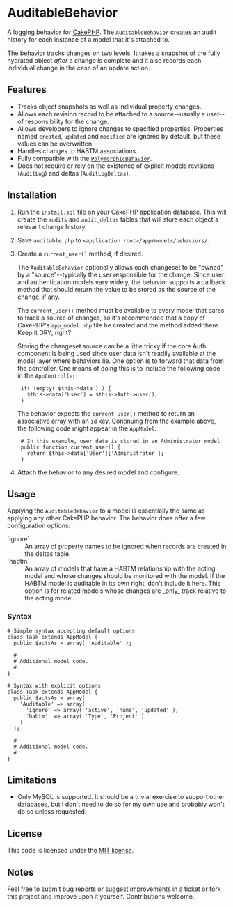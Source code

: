 # AuditableBehavior

A logging behavior for [CakePHP](http://cakephp.org). The `AuditableBehavior`  creates an audit history for each instance of a model that it's attached to.

The behavior tracks changes on two levels. It takes a snapshot of the fully hydrated object _after_ a change is complete and it also records each individual change in the case of an update action.

## Features

* Tracks object snapshots as well as individual property changes.
* Allows each revision record to be attached to a source--usually a user--of responsibility for the change.
* Allows developers to ignore changes to specified properties. Properties named `created`, `updated` and `modified` are ignored by default, but these values can be overwritten.
* Handles changes to HABTM associations.
* Fully compatible with the [`PolymorphicBehavior`](http://bakery.cakephp.org/articles/view/polymorphic-behavior).
* Does not require or rely on the existence of explicit models revisions (`AuditLog`) and deltas (`AuditLogDeltas`).

## Installation

1. Run the `install.sql` file on your CakePHP application database. This will create the `audits` and `audit_deltas` tables that will store each object's relevant change history.
1. Save `auditable.php` to `<application root>/app/models/behaviors/`.
1. Create a `current_user()` method, if desired.

    The `AuditableBehavior` optionally allows each changeset to be "owned" by a "source"--typically the user responsible for the change. Since user and authentication models vary widely, the behavior supports a callback method that should return the value to be stored as the source of the change, if any.

    The `current_user()` method must be available to every model that cares to track a source of changes, so it's recommended that a copy of CakePHP's `app_model.php` file be created and the method added there. Keep it DRY, right?

	Storing the changeset source can be a little tricky if the core Auth component is being used since user data isn't readily available at the model layer where behaviors lie. One option is to forward that data from the controller. One means of doing this is to include the following code in the `AppController`:
	
        if( !empty( $this->data ) ) {
          $this->data['User'] = $this->Auth->user();
        }

    The behavior expects the `current_user()` method to return an associative array with an `id` key. Continuing from the example above, the following code might appear in the `AppModel`:

        # In this example, user data is stored in an Administrator model
        public function current_user() {
          return $this->data['User']['Administrator'];
        }

1. Attach the behavior to any desired model and configure.

## Usage

Applying the `AuditableBehavior` to a model is essentially the same as applying any other CakePHP behavior. The behavior does offer a few configuration options:

<dl>
	<dt>`ignore`</dt>
	<dd>An array of property names to be ignored when records are created in the deltas table.</dd>
	<dt>`habtm`</dt>
	<dd>An array of models that have a HABTM relationship with the acting model and whose changes should be monitored with the model. If the HABTM model is auditable in its own right, don't include it here. This option is for related models whose changes are _only_ track relative to the acting model.</dd>
</dl>

### Syntax

    # Simple syntax accepting default options
	class Task extends AppModel {
      public $actsAs = array( 'Auditable' );
	        
      # 
      # Additional model code.
      #
    }
	
	# Syntax with explicit options
    class Task extends AppModel {
      public $actsAs = array(
        'Auditable' => array(
          'ignore' => array( 'active', 'name', 'updated' ),
          'habtm'  => array( 'Type', 'Project' )
        )
      );
      
      # 
      # Additional model code.
      #
    }

## Limitations

* Only MySQL is supported. It should be a trivial exercise to support other databases, but I don't need to do so for my own use and probably won't do so unless requested.

## License

This code is licensed under the [MIT license](http://www.opensource.org/licenses/mit-license.php).

## Notes

Feel free to submit bug reports or suggest improvements in a ticket or fork this project and improve upon it yourself. Contributions welcome.
